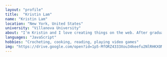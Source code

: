 ```yaml
---
layout: "profile"
title:  "Kristin Lam"
name: "Kristin Lam"
location: "New York, United States"
university: "Villanova University"
about: "I'm Kristin and I love creating things on the web. After graduating with a degree in Computer Science, I designed and developed webpages and emails for a homeless nonprofit, followed by a cancer treatment and research institution. I'm passionate about sustainability, mental health, and equality and diversity, and have always found fulfillment in using my technical skills to help others. To level up my skills, I attended The Grace Hopper Coding Bootcamp. Now, I’m ready to make a difference as a software engineer."	
languages: "JavaScript"
hobbies: "Crocheting, cooking, reading, playing video games"
img: "https://drive.google.com/open?id=1p5-MfORZ4333Xou34keefu2NlRHKXOMH"
---
```

